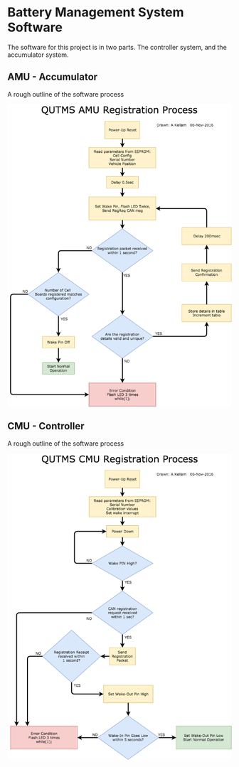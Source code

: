 # Battery Management System Software

The software for this project is in two parts. The controller system, and the accumulator system.

## AMU - Accumulator

A rough outline of the software process

![AccumulatorStartUpProcess](AMU_registrationProcess.png)

## CMU - Controller

A rough outline of the software process

![ControllerStartUpProcess](CMU_registrationProcess.png)